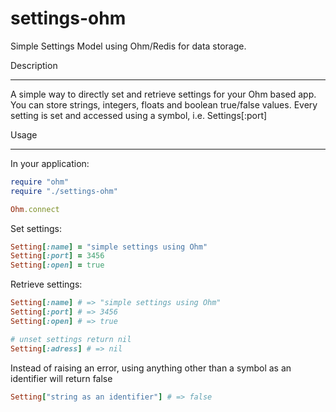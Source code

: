 settings-ohm
============

Simple Settings Model using Ohm/Redis for data storage. 

Description
___________

A simple way to directly set and retrieve settings for your Ohm based app.
You can store strings, integers, floats and boolean true/false values.
Every setting is set and accessed using a symbol, i.e. Settings[:port]

Usage
_____

In your application:

```ruby
require "ohm"
require "./settings-ohm"

Ohm.connect
```

Set settings:
```ruby
Setting[:name] = "simple settings using Ohm"
Setting[:port] = 3456
Setting[:open] = true
```

Retrieve settings:
```ruby
Setting[:name] # => "simple settings using Ohm"
Setting[:port] # => 3456
Setting[:open] # => true

# unset settings return nil
Setting[:adress] # => nil
```

Instead of raising an error, using anything other than a symbol as an identifier will return false
```ruby
Setting["string as an identifier"] # => false
```